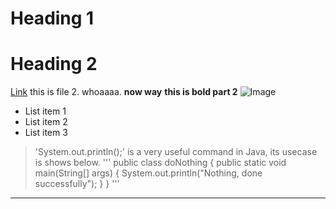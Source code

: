 # Heading 1
# Heading 2

[Link](https://www.youtube.com/watch?v=FWJuLR08P64)
this is file 2.
whoaaaa. **now way**
__this is bold part 2__
![Image](https://tse4.mm.bing.net/th?id=OIP.TnnO-9C6THhBBCzOhTe7mQHaFj&pid=Api)
* List item 1
* List item 2
* List item 3

> 'System.out.println();' is a very useful command in Java, its usecase is shows below.
'''
public class doNothing { 
  public static void main(String[] args) { 
    System.out.println("Nothing, done successfully");
  }
}
'''
---
